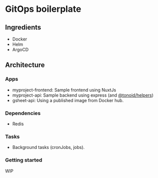 # GitOps boilerplate

## Ingredients

- Docker
- Helm
- ArgoCD

## Architecture

### Apps

- myproject-frontend: Sample frontend using NuxtJs
- myproject-api: Sample backend using express (and [@tonoid/helpers](https://github.com/melalj/tonoid-helpers))
- gsheet-api: Using a published image from Docker hub.

### Dependencies

- Redis

### Tasks

- Background tasks (cronJobs, jobs).

### Getting started

WIP
